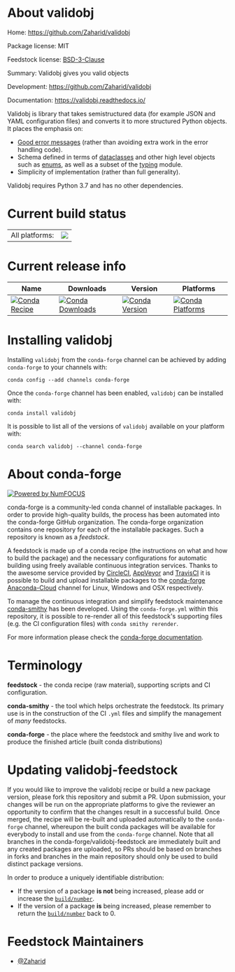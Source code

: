 About validobj
==============

Home: https://github.com/Zaharid/validobj

Package license: MIT

Feedstock license: [BSD-3-Clause](https://github.com/conda-forge/validobj-feedstock/blob/master/LICENSE.txt)

Summary: Validobj gives you valid objects

Development: https://github.com/Zaharid/validobj

Documentation: https://validobj.readthedocs.io/

Validobj is library that takes semistructured data (for example JSON and YAML
configuration files) and converts it to more structured Python objects. It
places the emphasis on:

  - [Good error messages](https://validobj.readthedocs.io/en/latest/errors.html)
    (rather than avoiding extra work in the error handling
    code).
  - Schema defined in terms of
    [dataclasses](https://docs.python.org/3/library/dataclasses.html) and other
    high level objects such as
    [enums](https://docs.python.org/3/library/enum.html), as well as a subset of
    the [typing](https://docs.python.org/3/library/typing.html) module.
  - Simplicity of implementation (rather than full generality).

Validobj requires Python 3.7 and has no other dependencies.


Current build status
====================


<table><tr><td>All platforms:</td>
    <td>
      <a href="https://dev.azure.com/conda-forge/feedstock-builds/_build/latest?definitionId=8825&branchName=master">
        <img src="https://dev.azure.com/conda-forge/feedstock-builds/_apis/build/status/validobj-feedstock?branchName=master">
      </a>
    </td>
  </tr>
</table>

Current release info
====================

| Name | Downloads | Version | Platforms |
| --- | --- | --- | --- |
| [![Conda Recipe](https://img.shields.io/badge/recipe-validobj-green.svg)](https://anaconda.org/conda-forge/validobj) | [![Conda Downloads](https://img.shields.io/conda/dn/conda-forge/validobj.svg)](https://anaconda.org/conda-forge/validobj) | [![Conda Version](https://img.shields.io/conda/vn/conda-forge/validobj.svg)](https://anaconda.org/conda-forge/validobj) | [![Conda Platforms](https://img.shields.io/conda/pn/conda-forge/validobj.svg)](https://anaconda.org/conda-forge/validobj) |

Installing validobj
===================

Installing `validobj` from the `conda-forge` channel can be achieved by adding `conda-forge` to your channels with:

```
conda config --add channels conda-forge
```

Once the `conda-forge` channel has been enabled, `validobj` can be installed with:

```
conda install validobj
```

It is possible to list all of the versions of `validobj` available on your platform with:

```
conda search validobj --channel conda-forge
```


About conda-forge
=================

[![Powered by NumFOCUS](https://img.shields.io/badge/powered%20by-NumFOCUS-orange.svg?style=flat&colorA=E1523D&colorB=007D8A)](http://numfocus.org)

conda-forge is a community-led conda channel of installable packages.
In order to provide high-quality builds, the process has been automated into the
conda-forge GitHub organization. The conda-forge organization contains one repository
for each of the installable packages. Such a repository is known as a *feedstock*.

A feedstock is made up of a conda recipe (the instructions on what and how to build
the package) and the necessary configurations for automatic building using freely
available continuous integration services. Thanks to the awesome service provided by
[CircleCI](https://circleci.com/), [AppVeyor](https://www.appveyor.com/)
and [TravisCI](https://travis-ci.com/) it is possible to build and upload installable
packages to the [conda-forge](https://anaconda.org/conda-forge)
[Anaconda-Cloud](https://anaconda.org/) channel for Linux, Windows and OSX respectively.

To manage the continuous integration and simplify feedstock maintenance
[conda-smithy](https://github.com/conda-forge/conda-smithy) has been developed.
Using the ``conda-forge.yml`` within this repository, it is possible to re-render all of
this feedstock's supporting files (e.g. the CI configuration files) with ``conda smithy rerender``.

For more information please check the [conda-forge documentation](https://conda-forge.org/docs/).

Terminology
===========

**feedstock** - the conda recipe (raw material), supporting scripts and CI configuration.

**conda-smithy** - the tool which helps orchestrate the feedstock.
                   Its primary use is in the construction of the CI ``.yml`` files
                   and simplify the management of *many* feedstocks.

**conda-forge** - the place where the feedstock and smithy live and work to
                  produce the finished article (built conda distributions)


Updating validobj-feedstock
===========================

If you would like to improve the validobj recipe or build a new
package version, please fork this repository and submit a PR. Upon submission,
your changes will be run on the appropriate platforms to give the reviewer an
opportunity to confirm that the changes result in a successful build. Once
merged, the recipe will be re-built and uploaded automatically to the
`conda-forge` channel, whereupon the built conda packages will be available for
everybody to install and use from the `conda-forge` channel.
Note that all branches in the conda-forge/validobj-feedstock are
immediately built and any created packages are uploaded, so PRs should be based
on branches in forks and branches in the main repository should only be used to
build distinct package versions.

In order to produce a uniquely identifiable distribution:
 * If the version of a package **is not** being increased, please add or increase
   the [``build/number``](https://docs.conda.io/projects/conda-build/en/latest/resources/define-metadata.html#build-number-and-string).
 * If the version of a package **is** being increased, please remember to return
   the [``build/number``](https://docs.conda.io/projects/conda-build/en/latest/resources/define-metadata.html#build-number-and-string)
   back to 0.

Feedstock Maintainers
=====================

* [@Zaharid](https://github.com/Zaharid/)

